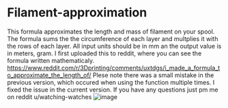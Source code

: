 # Filament-approximation
This formula approximates the length and mass of filament on your spool. 
The formula sums the the circumference of each layer and multplies it with the rows of each layer. All input units should be in mm an the output value is in meters, gram. 
I first uploaded this to reddit, where you can see the formula written mathematicaly.
https://www.reddit.com/r/3Dprinting/comments/uxtdgs/i_made_a_formula_to_approximate_the_length_of/
Plese note there was a small mistake in the previous version, which occured when using the function multiple times. I fixed the issue in the current version.
If you have any questions just pm me on reddit u/watching-watches
![image](https://github.com/WatchingWatches/Filament-approximation/assets/106354710/d04712ab-3946-47a2-a8fb-a1213fce0728)
